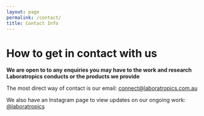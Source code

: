 ```yaml
---
layout: page
permalink: /contact/
title: Contact Info
---
```


# How to get in contact with us

**We are open to to any enquiries you may have to the work and research Laboratropics conducts or the products we provide**

The most direct way of contact is our email: [connect@laboratropics.com.au](mailto:laboratropics.com.au)

We also have an Instagram page to view updates on our ongoing work: [@laboratropics](https://www.instagram.com/laboratropics/)


